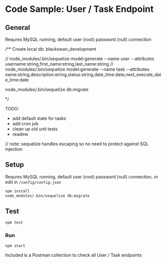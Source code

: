 
# Code Sample: User / Task Endpoint

## General

Requres MySQL running, default user (root) password (null) connection


/**
Create local db: blackswan_development 


// node_modules/.bin/sequelize model:generate --name user --attributes username:string,first_name:string,last_name:string
// node_modules/.bin/sequelize model:generate --name task --attributes name:string,description:string,status:string,date_time:date,next_execute_date_time:date



 node_modules/.bin/sequelize db:migrate

*/


TODO:

- add default state for tasks
- add cron job
- clean up old unit tests
- readme


// note: sequelize handles escaping so no need to protect against SQL injection
    
## Setup

Requres MySQL running, default user (root) password (null) connection, or edit in `/config/config.json`

```sh
npm install
node_modules/.bin/sequelize db:migrate
```

## Test

```sh
npm test
```

### Run

```sh
npm start
```

Included is a Postman collection to check all User / Task endpoints